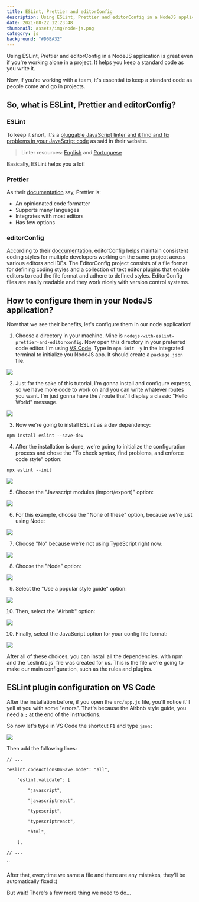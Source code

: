 ```yaml
---
title: ESLint, Prettier and editorConfig
description: Using ESLint, Prettier and editorConfig in a NodeJS application
date: 2021-08-22 12:23:48
thumbnail: assets/img/node-js.png
category: js
background: "#D6BA32"
---
```

Using ESLint, Prettier and editorConfig in a NodeJS application is great even if you're working alone in a project. It helps you keep a standard code as you write it.

Now, if you're working with a team, it's essential to keep a standard code as people come and go in projects.

## So, what is ESLint, Prettier and editorConfig?

### ESLint

To keep it short, it's a [pluggable JavaScript linter and it find and fix problems in your JavaScript code](https://eslint.org) as said in their website.

> Linter resources: [English](https://sourcelevel.io/blog/what-is-a-linter-and-why-your-team-should-use-it) and [Portuguese](https://willianjusten.com.br/analisando-seu-codigo-js-com-linter)

Basically, ESLint helps you a lot!

### Prettier

As their [documentation](https://prettier.io/) say, Prettier is:

* An opinionated code formatter
* Supports many languages
* Integrates with most editors
* Has few options

### editorConfig

According to their [doccumentation](https://editorconfig.org/), editorConfig helps maintain consistent coding styles for multiple developers working on the same project across various editors and IDEs. The EditorConfig project consists of a file format for defining coding styles and a collection of text editor plugins that enable editors to read the file format and adhere to defined styles. EditorConfig files are easily readable and they work nicely with version control systems.

## How to configure them in your NodeJS application?

Now that we see their benefits, let's configure them in our node application!

1. Choose a directory in your machine. Mine is `nodejs-with-eslint-prettier-and-editorconfig`. Now open this directory in your preferred code editor. I'm using [VS Code](https://code.visualstudio.com). Type in `npm init -y` in the integrated terminal to initialize you NodeJS app. It should create a `package.json` file.

![](assets/img/screenshot_1.png)

2. Just for the sake of this tutorial, I'm gonna install and configure express, so we have more code to work on and you can write whatever routes you want. I'm just gonna have the / route that'll display a classic "Hello World" message.

![](assets/img/screenshot_2.png)

3. Now we're going to install ESLint as a dev dependency:

`npm install eslint --save-dev`

4. After the installation is done, we're going to initialize the configuration process and chose the "To check syntax, find problems, and enforce code style" option:

`npx eslint --init`

![](assets/img/screenshot_3.png)

5. Choose the "Javascript modules (import/export)" option:

![](assets/img/screenshot_4.png)

6. For this example, choose the "None of these" option, because we're just using Node:

![](assets/img/screenshot_5.png)

7. Choose "No" because we're not using TypeScript right now:

![](assets/img/screenshot_6.png)

8. Choose the "Node" option:

![](assets/img/screenshot_7.png)

9. Select the "Use a popular style guide" option:

![](assets/img/screenshot_8.png)

10. Then, select the "Airbnb" option:

![](assets/img/screenshot_9.png)

10. Finally, select the JavaScript option for your config file format:

![](assets/img/screenshot_10.png)

After all of these choices, you can install all the dependencies. with npm and the \`.eslintrc.js\` file was created for us. This is the file we're going to make our main configuration, such as the rules and plugins.

## ESLint plugin configuration on VS Code

After the installation before, if you open the `src/app.js` file, you'll notice it'll yell at you with some "errors". That's because the Airbnb style guide, you need a `;` at the end of the instructions.

So now let's type in VS Code the shortcut `F1` and type `json:`

![](assets/img/screenshot_11.png)

Then add the following lines:

`// ...`

`"eslint.codeActionsOnSave.mode": "all",`

`    "eslint.validate": [`

`        "javascript",`

`        "javascriptreact",`

`        "typescript",`

`        "typescriptreact",`

`        "html",`

`    ],`

`// ...`

``

After that, everytime we same a file and there are any mistakes, they'll be automatically fixed :)

But wait! There's a few more thing we need to do...